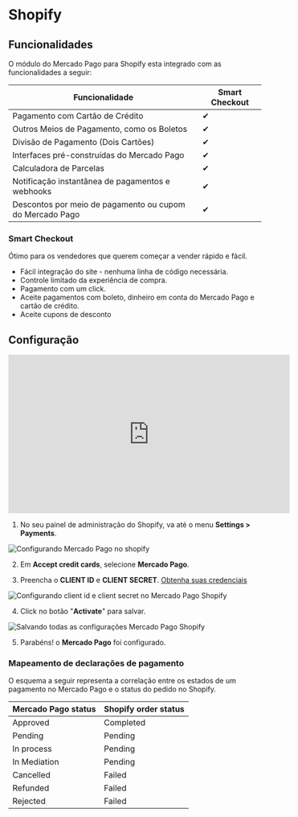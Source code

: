 # Shopify

## Funcionalidades

O módulo do Mercado Pago para Shopify esta integrado com as funcionalidades a seguir:

| Funcionalidade                                           	| Smart Checkout    	|
|-----------------------------------------------------------|-------------------|
| Pagamento com Cartão de Crédito                          	| ✔               	|
| Outros Meios de Pagamento, como os Boletos               	| ✔               	|
| Divisão de Pagamento (Dois Cartões)                      	| ✔               	|
| Interfaces pré-construídas do Mercado Pago               	| ✔               	|
| Calculadora de Parcelas                                  	| ✔               	|
| Notificação instantânea de pagamentos e webhooks         	| ✔               	|
| Descontos por meio de pagamento ou cupom do Mercado Pago 	| ✔               	|

### Smart Checkout

Ótimo para os vendedores que querem começar a vender rápido e fácil.

* Fácil integração do site - nenhuma linha de código necessária.
* Controle limitado da experiência de compra.
* Pagamento com um click.
* Aceite pagamentos com boleto, dinheiro em conta do Mercado Pago e cartão de crédito.
* Aceite cupons de desconto

## Configuração

<center>
  <iframe width="560" height="315" src="https://www.youtube.com/embed/PG78aN18d_w" frameborder="0" allowfullscreen=""></iframe>
</center>

1) No seu painel de administração do Shopify, va até o menu **Settings > Payments**.

![Configurando Mercado Pago no shopify](/images/shopify/shopify-config-1.gif)

2) Em **Accept credit cards**, selecione **Mercado Pago**.

3) Preencha o **CLIENT ID** e **CLIENT SECRET**. [Obtenha suas credenciais]([FAKER][CREDENTIALS][URL])

  ![Configurando client id e client secret no Mercado Pago Shopify](/images/shopify/shopify-config-2.gif)

4) Click no botão "**Activate**" para salvar.

  ![Salvando todas as configurações Mercado Pago Shopify](/images/shopify/shopify-config-3.gif)

5) Parabéns! o **Mercado Pago** foi configurado.

### Mapeamento de declarações de pagamento

O esquema a seguir representa a correlação entre os estados de um pagamento no Mercado Pago e o status do pedido no Shopify.

| Mercado Pago status | Shopify order status |
|---------------------|----------------------|
| Approved            | Completed            |
| Pending             | Pending              |
| In process          | Pending              |
| In Mediation        | Pending              |
| Cancelled           | Failed               |
| Refunded            | Failed               |
| Rejected            | Failed               |
